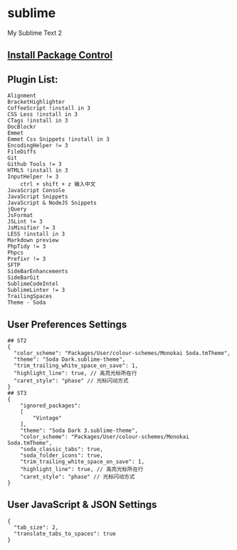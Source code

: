 sublime
=======

My Sublime Text 2

## [Install Package Control](https://sublime.wbond.net/installation)

## Plugin List:
```
Alignment
BracketHighlighter
CoffeeScript !install in 3
CSS Less !install in 3
CTags !install in 3
DocBlockr
Emmet
Emmet Css Snippets !install in 3
Encoding​Helper != 3
File​Diffs
Git
Github Tools != 3
HTML5 !install in 3
InputHelper != 3
    ctrl + shift + z 输入中文
JavaScript Console
JavaScript Snippets
Java​Script & Node​JS Snippets
jQuery
JsFormat
JSLint != 3
JsMinifier != 3
LESS !install in 3
Markdown preview
Php​Tidy != 3
Phpcs
Prefixr != 3
SFTP
SideBarEnhancements
SideBarGit
SublimeCodeIntel
SublimeLinter != 3
TrailingSpaces
Theme - Soda
```

## User Preferences Settings
```
## ST2
{
  "color_scheme": "Packages/User/colour-schemes/Monokai Soda.tmTheme",
  "theme": "Soda Dark.sublime-theme",
  "trim_trailing_white_space_on_save": 1,
  "highlight_line": true, // 高亮光标所在行
  "caret_style": "phase" // 光标闪动方式
}
## ST3
{
	"ignored_packages":
	[
		"Vintage"
	],
	"theme": "Soda Dark 3.sublime-theme",
	"color_scheme": "Packages/User/colour-schemes/Monokai Soda.tmTheme",
	"soda_classic_tabs": true,
	"soda_folder_icons": true,
	"trim_trailing_white_space_on_save": 1,
  	"highlight_line": true, // 高亮光标所在行
  	"caret_style": "phase" // 光标闪动方式
}
```

## User JavaScript & JSON Settings
```
{
  "tab_size": 2,
  "translate_tabs_to_spaces": true
}
```
